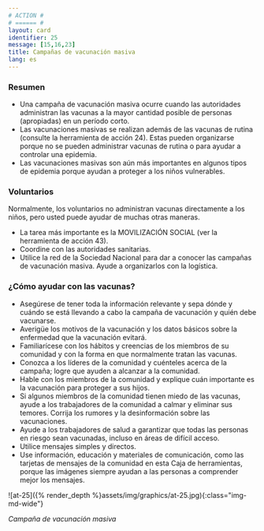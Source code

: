 ```yaml
---
# ACTION #
# ====== #
layout: card
identifier: 25
message: [15,16,23]
title: Campañas de vacunación masiva
lang: es
---
```


### Resumen

- Una campaña de vacunación masiva ocurre cuando las autoridades administran las vacunas a la mayor cantidad posible de personas (apropiadas) en un período corto.
- Las vacunaciones masivas se realizan además de las vacunas de rutina (consulte la herramienta de acción 24). Estas pueden organizarse porque no se pueden administrar vacunas de rutina o para ayudar a controlar una epidemia.
- Las vacunaciones masivas son aún más importantes en algunos tipos de epidemia porque ayudan a proteger a los niños vulnerables.

### Voluntarios

Normalmente, los voluntarios no administran vacunas directamente a los niños, pero usted puede ayudar de muchas otras maneras.
- La tarea más importante es la MOVILIZACIÓN SOCIAL (ver la herramienta de acción 43).
- Coordine con las autoridades sanitarias.
- Utilice la red de la Sociedad Nacional para dar a conocer las campañas de vacunación masiva. Ayude a organizarlos con la logística.

### ¿Cómo ayudar con las vacunas?

- Asegúrese de tener toda la información relevante y sepa dónde y cuándo se está llevando a cabo la campaña de vacunación y quién debe vacunarse.
- Averigüe los motivos de la vacunación y los datos básicos sobre la enfermedad que la vacunación evitará.
- Familiarícese con los hábitos y creencias de los miembros de su comunidad y con la forma en que normalmente tratan las vacunas.
- Conozca a los líderes de la comunidad y cuénteles acerca de la campaña; logre que ayuden a alcanzar a la comunidad.
- Hable con los miembros de la comunidad y explique cuán importante es la vacunación para proteger a sus hijos.
- Si algunos miembros de la comunidad tienen miedo de las vacunas, ayude a los trabajadores de la comunidad a calmar y eliminar sus temores. Corrija los rumores y la desinformación sobre las vacunaciones.
- Ayude a los trabajadores de salud a garantizar que todas las personas en riesgo sean vacunadas, incluso en áreas de difícil acceso.
- Utilice mensajes simples y directos.
- Use información, educación y materiales de comunicación, como las tarjetas de mensajes de la comunidad en esta Caja de herramientas, porque las imágenes siempre ayudan a las personas a comprender mejor los mensajes.

![at-25]({% render_depth %}assets/img/graphics/at-25.jpg){:class="img-md-wide"}

*Campaña de vacunación masiva*
